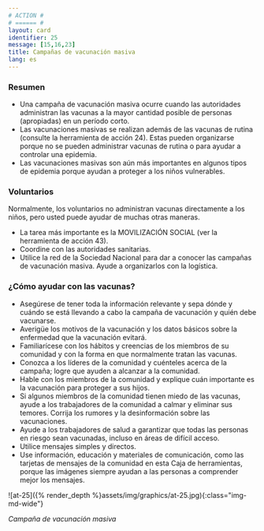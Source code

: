 ```yaml
---
# ACTION #
# ====== #
layout: card
identifier: 25
message: [15,16,23]
title: Campañas de vacunación masiva
lang: es
---
```


### Resumen

- Una campaña de vacunación masiva ocurre cuando las autoridades administran las vacunas a la mayor cantidad posible de personas (apropiadas) en un período corto.
- Las vacunaciones masivas se realizan además de las vacunas de rutina (consulte la herramienta de acción 24). Estas pueden organizarse porque no se pueden administrar vacunas de rutina o para ayudar a controlar una epidemia.
- Las vacunaciones masivas son aún más importantes en algunos tipos de epidemia porque ayudan a proteger a los niños vulnerables.

### Voluntarios

Normalmente, los voluntarios no administran vacunas directamente a los niños, pero usted puede ayudar de muchas otras maneras.
- La tarea más importante es la MOVILIZACIÓN SOCIAL (ver la herramienta de acción 43).
- Coordine con las autoridades sanitarias.
- Utilice la red de la Sociedad Nacional para dar a conocer las campañas de vacunación masiva. Ayude a organizarlos con la logística.

### ¿Cómo ayudar con las vacunas?

- Asegúrese de tener toda la información relevante y sepa dónde y cuándo se está llevando a cabo la campaña de vacunación y quién debe vacunarse.
- Averigüe los motivos de la vacunación y los datos básicos sobre la enfermedad que la vacunación evitará.
- Familiarícese con los hábitos y creencias de los miembros de su comunidad y con la forma en que normalmente tratan las vacunas.
- Conozca a los líderes de la comunidad y cuénteles acerca de la campaña; logre que ayuden a alcanzar a la comunidad.
- Hable con los miembros de la comunidad y explique cuán importante es la vacunación para proteger a sus hijos.
- Si algunos miembros de la comunidad tienen miedo de las vacunas, ayude a los trabajadores de la comunidad a calmar y eliminar sus temores. Corrija los rumores y la desinformación sobre las vacunaciones.
- Ayude a los trabajadores de salud a garantizar que todas las personas en riesgo sean vacunadas, incluso en áreas de difícil acceso.
- Utilice mensajes simples y directos.
- Use información, educación y materiales de comunicación, como las tarjetas de mensajes de la comunidad en esta Caja de herramientas, porque las imágenes siempre ayudan a las personas a comprender mejor los mensajes.

![at-25]({% render_depth %}assets/img/graphics/at-25.jpg){:class="img-md-wide"}

*Campaña de vacunación masiva*
